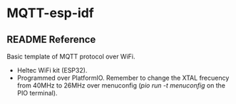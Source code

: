 # MQTT-esp-idf
README Reference
-----------
Basic template of MQTT protocol over WiFi.
- Heltec WiFi kit (ESP32). 
- Programmed over PlatformIO. Remember to change the XTAL frecuency from 40MHz to 26MHz over menuconfig (*pio run -t menuconfig* on the PIO terminal).
